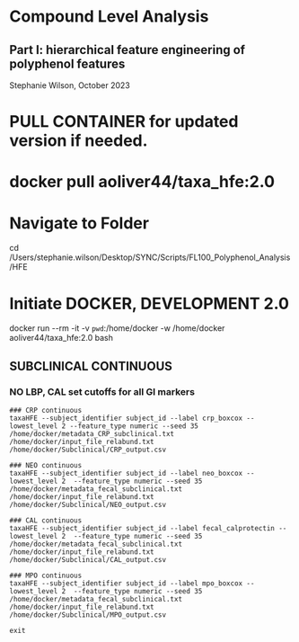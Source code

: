 # Compound Level Analysis
## Part I: hierarchical feature engineering of polyphenol features
Stephanie Wilson, October 2023

# PULL CONTAINER for updated version if needed.
# docker pull aoliver44/taxa_hfe:2.0

# Navigate to Folder
cd /Users/stephanie.wilson/Desktop/SYNC/Scripts/FL100_Polyphenol_Analysis/HFE

# Initiate DOCKER, DEVELOPMENT 2.0 
docker run --rm -it -v `pwd`:/home/docker -w /home/docker aoliver44/taxa_hfe:2.0 bash

## SUBCLINICAL CONTINUOUS
### NO LBP, CAL set cutoffs for all GI markers

    ### CRP continuous 
    taxaHFE --subject_identifier subject_id --label crp_boxcox --lowest_level 2 --feature_type numeric --seed 35 /home/docker/metadata_CRP_subclinical.txt /home/docker/input_file_relabund.txt /home/docker/Subclinical/CRP_output.csv
    
    ### NEO continuous 
    taxaHFE --subject_identifier subject_id --label neo_boxcox --lowest_level 2  --feature_type numeric --seed 35 /home/docker/metadata_fecal_subclinical.txt /home/docker/input_file_relabund.txt /home/docker/Subclinical/NEO_output.csv

    ### CAL continuous 
    taxaHFE --subject_identifier subject_id --label fecal_calprotectin --lowest_level 2  --feature_type numeric --seed 35 /home/docker/metadata_fecal_subclinical.txt /home/docker/input_file_relabund.txt /home/docker/Subclinical/CAL_output.csv

    ### MPO continuous 
    taxaHFE --subject_identifier subject_id --label mpo_boxcox --lowest_level 2  --feature_type numeric --seed 35 /home/docker/metadata_fecal_subclinical.txt /home/docker/input_file_relabund.txt /home/docker/Subclinical/MPO_output.csv

    exit